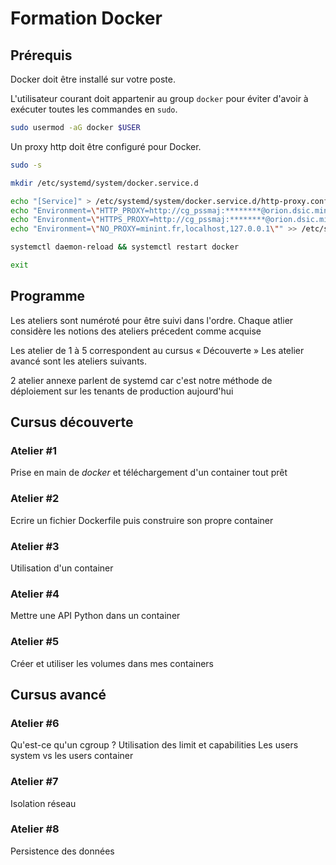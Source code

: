 # Formation Docker

## Prérequis

Docker doit être installé sur votre poste.

L'utilisateur courant doit appartenir au group `docker` pour éviter d'avoir à exécuter toutes les commandes en `sudo`.

```sh
sudo usermod -aG docker $USER
```

Un proxy http doit être configuré pour Docker.

```sh
sudo -s

mkdir /etc/systemd/system/docker.service.d

echo "[Service]" > /etc/systemd/system/docker.service.d/http-proxy.conf
echo "Environment=\"HTTP_PROXY=http://cg_pssmaj:********@orion.dsic.minint.fr:3128\"" >> /etc/systemd/system/docker.service.d/http-proxy.conf
echo "Environment=\"HTTPS_PROXY=http://cg_pssmaj:********@orion.dsic.minint.fr:3128\"" >> /etc/systemd/system/docker.service.d/http-proxy.conf
echo "Environment=\"NO_PROXY=minint.fr,localhost,127.0.0.1\"" >> /etc/systemd/system/docker.service.d/http-proxy.conf

systemctl daemon-reload && systemctl restart docker

exit
```

## Programme

Les ateliers sont numéroté pour être suivi dans l'ordre.
Chaque atlier considère les notions des ateliers précedent comme acquise

Les atelier de 1 à 5 correspondent au cursus « Découverte »
Les atelier avancé sont les ateliers suivants.

2 atelier annexe parlent de systemd car c'est notre méthode de déploiement sur
les tenants de production aujourd'hui

## Cursus découverte

### Atelier #1

Prise en main de *docker* et téléchargement d'un container tout prêt

### Atelier #2

Ecrire un fichier Dockerfile puis construire son propre container

### Atelier #3

Utilisation d'un container

### Atelier #4

Mettre une API Python dans un container

### Atelier #5

Créer et utiliser les volumes dans mes containers

## Cursus avancé

### Atelier #6

Qu'est-ce qu'un cgroup ? Utilisation des limit et capabilities
Les users system vs les users container

### Atelier #7

Isolation réseau

### Atelier #8

Persistence des données
